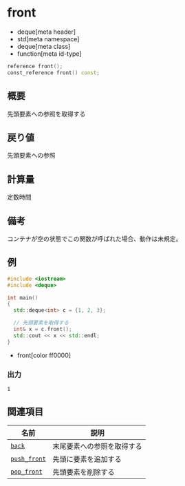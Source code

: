 # front
* deque[meta header]
* std[meta namespace]
* deque[meta class]
* function[meta id-type]

```cpp
reference front();
const_reference front() const;
```

## 概要
先頭要素への参照を取得する


## 戻り値
先頭要素への参照


## 計算量
定数時間


## 備考
コンテナが空の状態でこの関数が呼ばれた場合、動作は未規定。


## 例
```cpp
#include <iostream>
#include <deque>

int main()
{
  std::deque<int> c = {1, 2, 3};

  // 先頭要素を取得する
  int& x = c.front();
  std::cout << x << std::endl;
}
```
* front[color ff0000]

### 出力
```
1
```

## 関連項目

| 名前 | 説明 |
|-------------------------------|----------------------------|
| [`back`](back.md)             | 末尾要素への参照を取得する |
| [`push_front`](push_front.md) | 先頭に要素を追加する |
| [`pop_front`](pop_front.md)   | 先頭要素を削除する |


